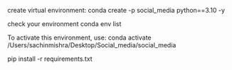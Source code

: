 create virtual environment: conda create -p social_media python==3.10 -y

check your environment conda env list


To activate this environment, use: conda activate /Users/sachinmishra/Desktop/Social_media/social_media

pip install -r requirements.txt